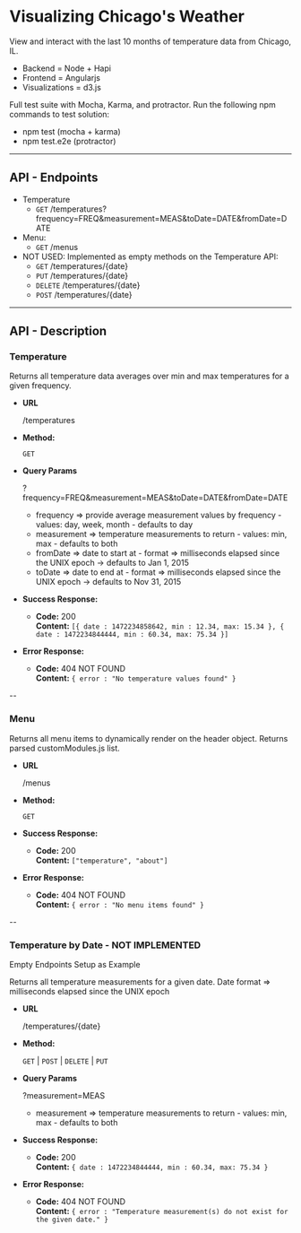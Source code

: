 # Visualizing Chicago's Weather

View and interact with the last 10 months of temperature data from Chicago, IL. 

* Backend = Node + Hapi
* Frontend = Angularjs
* Visualizations = d3.js

Full test suite with Mocha, Karma, and protractor. Run the following npm commands to test solution:
* npm test (mocha + karma)
* npm test.e2e (protractor)

----
## API - Endpoints

* Temperature 
    * <code>GET</code> /temperatures?frequency=FREQ&measurement=MEAS&toDate=DATE&fromDate=DATE
* Menu:
    * <code>GET</code> /menus
* NOT USED: Implemented as empty methods on the Temperature API:
    * <code>GET</code> /temperatures/{date}
    * <code>PUT</code> /temperatures/{date}
    * <code>DELETE</code> /temperatures/{date}
    * <code>POST</code> /temperatures/{date}
    
----
## API - Description
### Temperature
  Returns all temperature data averages over min and max temperatures for a given frequency.

* **URL**

  /temperatures

* **Method:**

  `GET`

* **Query Params**

  ?frequency=FREQ&measurement=MEAS&toDate=DATE&fromDate=DATE
  * frequency => provide average measurement values by frequency - values: day, week, month - defaults to day
  * measurement => temperature measurements to return - values: min, max - defaults to both
  * fromDate => date to start at - format =>  milliseconds elapsed since the UNIX epoch -> defaults to Jan 1, 2015
  * toDate => date to end at - format =>  milliseconds elapsed since the UNIX epoch -> defaults to Nov 31, 2015
  

* **Success Response:**

  * **Code:** 200 <br />
    **Content:** `[{ date : 1472234858642, min : 12.34, max: 15.34 }, { date : 1472234844444, min : 60.34, max: 75.34 }]`
 
* **Error Response:**

  * **Code:** 404 NOT FOUND <br />
    **Content:** `{ error : "No temperature values found" }`

--
### Menu
  Returns all menu items to dynamically render on the header object. Returns parsed customModules.js list.

* **URL**

  /menus

* **Method:**

  `GET`

* **Success Response:**

  * **Code:** 200 <br />
    **Content:** `["temperature", "about"]`
 
* **Error Response:**

  * **Code:** 404 NOT FOUND <br />
    **Content:** `{ error : "No menu items found" }`

--
### Temperature by Date - NOT IMPLEMENTED
  Empty Endpoints Setup as Example
  
  Returns all temperature measurements for a given date. Date format =>  milliseconds elapsed since the UNIX epoch 

* **URL**

  /temperatures/{date}

* **Method:**

   `GET` | `POST` | `DELETE` | `PUT`

* **Query Params**

  ?measurement=MEAS
  * measurement => temperature measurements to return - values: min, max - defaults to both

* **Success Response:**

  * **Code:** 200 <br />
    **Content:** `{ date : 1472234844444, min : 60.34, max: 75.34 }`
 
* **Error Response:**

  * **Code:** 404 NOT FOUND <br />
    **Content:** `{ error : "Temperature measurement(s) do not exist for the given date." }`
